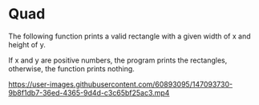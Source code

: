 # Quad

The following function prints a valid rectangle with a given width of x and height of y.

If x and y are positive numbers, the program prints the rectangles, otherwise, the function prints nothing.



https://user-images.githubusercontent.com/60893095/147093730-9b8f1db7-36ed-4365-9d4d-c3c65bf25ac3.mp4

